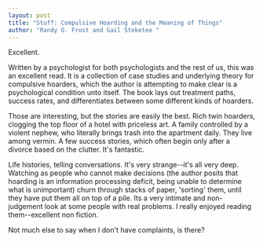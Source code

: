 ```yaml
---
layout: post
title: "Stuff: Compulsive Hoarding and the Meaning of Things"
author: "Randy O. Frost and Gail Steketee "
---
```

Excellent.

Written by a psychologist for both psychologists and the rest of us, this was an excellent read.  It is a collection of case studies and underlying theory for compulsive hoarders, which the author is attempting to make clear is a psychological condition unto itself.  The book lays out treatment paths, success rates, and differentiates between some different kinds of hoarders.

Those are interesting, but the stories are easily the best.  Rich twin hoarders, clogging the top floor of a hotel with priceless art.  A family controlled by a violent nephew, who literally brings trash into the apartment daily.  They live among vermin.  A few success stories, which often begin only after a divorce based on the clutter.  It's fantastic.

Life histories, telling conversations.  It's very strange--it's all very deep.  Watching as people who cannot make decisions (the author posits that hoarding is an information processing deficit, being unable to determine what is unimportant) churn through stacks of paper, 'sorting' them, until they have put them all on top of a pile.  Its a very intimate and non-judgement look at some people with real problems.  I really enjoyed reading them--excellent non fiction.

Not much else to say when I don't have complaints, is there?

